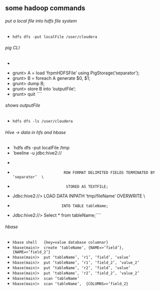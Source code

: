 ## some hadoop commands
###### put a local file into hdfs file system
*  `hdfs dfs -put localFile /user/cloudera`    
###### pig CLI 
*  ```` pig -x mapreduce          
*   grunt>  A = load ‘frpmHDFSFile’ using PigStorage(‘separator’);
*   grunt>  B = foreach A generate $0, $1;
*   grunt>  dump B;
*   grunt>  store B into ‘outputFile’;
*   grunt>  quit ````

###### shows outputFile
*  `hdfs dfs -ls /user/cloudera`  

      
###### Hive -> data in hfs and hbase  
   
*  `hdfs dfs -put localFile /tmp          
*  `beeline -u jdbc:hive2://  
*   ````Jdbc:hive2://>  create table tableName (field STRING, field_2 INT) \
*                            ROW FORMAT DELIMITED FIELDS TERMINATED BY ‘separator’  \
*                             STORED AS TEXTFILE;
*   Jdbc:hive2://>  LOAD DATA INPATH ‘tmp/fileName’ OVERWRITE \
*                           INTO TABLE tableName;
*   Jdbc:hive2://>  Select * from tableName;````

###### hbase       
*   `hbase shell   {key=value database columnar}`
*   `hbase(main)>  create ‘tableName’, {NAME=>’field’}, {NAME=>’field_2’}`
*   `hbase(main)>  put ‘tableName’, ‘r1’, ‘field’, ‘value’  `
*   `hbase(main)>  put ‘tableName’, ‘r1’, ‘field_2’, ‘value_2’ `
*   `hbase(main)>  put ‘tableName’, ‘r2’, ‘field’, ‘value’  `
*   `hbase(main)>  put ‘tableName’, ‘r2’, ‘field_2’, ‘value_2’ `
*   `hbase(main)>  scan ’tableName’ `
*   `hbase(main)>  scan ‘tableName’,  {COLUMNS=>’field_2} `
  
   
      
      